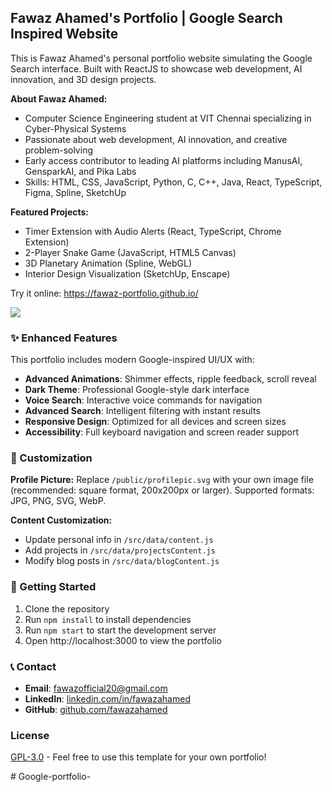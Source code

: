 ## Fawaz Ahamed's Portfolio | Google Search Inspired Website

This is Fawaz Ahamed's personal portfolio website simulating the Google Search interface. Built with ReactJS to showcase web development, AI innovation, and 3D design projects.

**About Fawaz Ahamed:**
- Computer Science Engineering student at VIT Chennai specializing in Cyber-Physical Systems
- Passionate about web development, AI innovation, and creative problem-solving
- Early access contributor to leading AI platforms including ManusAI, GensparkAI, and Pika Labs
- Skills: HTML, CSS, JavaScript, Python, C, C++, Java, React, TypeScript, Figma, Spline, SketchUp

**Featured Projects:**
- Timer Extension with Audio Alerts (React, TypeScript, Chrome Extension)
- 2-Player Snake Game (JavaScript, HTML5 Canvas)
- 3D Planetary Animation (Spline, WebGL)
- Interior Design Visualization (SketchUp, Enscape)

Try it online: https://fawaz-portfolio.github.io/

<kbd>
<img src="screenshots/gfolio.gif"  />
 </kbd>

### ✨ Enhanced Features

This portfolio includes modern Google-inspired UI/UX with:
- **Advanced Animations**: Shimmer effects, ripple feedback, scroll reveal
- **Dark Theme**: Professional Google-style dark interface
- **Voice Search**: Interactive voice commands for navigation
- **Advanced Search**: Intelligent filtering with instant results
- **Responsive Design**: Optimized for all devices and screen sizes
- **Accessibility**: Full keyboard navigation and screen reader support

### 🎨 Customization

**Profile Picture:**
Replace `/public/profilepic.svg` with your own image file (recommended: square format, 200x200px or larger).
Supported formats: JPG, PNG, SVG, WebP.

**Content Customization:**
- Update personal info in `/src/data/content.js`
- Add projects in `/src/data/projectsContent.js`
- Modify blog posts in `/src/data/blogContent.js`

### 🚀 Getting Started

1. Clone the repository
2. Run `npm install` to install dependencies
3. Run `npm start` to start the development server
4. Open http://localhost:3000 to view the portfolio

### 📞 Contact

- **Email**: fawazofficial20@gmail.com
- **LinkedIn**: [linkedin.com/in/fawazahamed](https://linkedin.com/in/fawazahamed)
- **GitHub**: [github.com/fawazahamed](https://github.com/fawazahamed)

### License

[GPL-3.0](LICENSE) - Feel free to use this template for your own portfolio!

#   G o o g l e - p o r t f o l i o - 